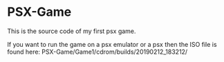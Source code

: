 # PSX-Game

This is the source code of my first psx game. 

If you want to run the game on a psx emulator or a psx then the ISO file is found here: PSX-Game/Game1/cdrom/builds/20190212_183212/
